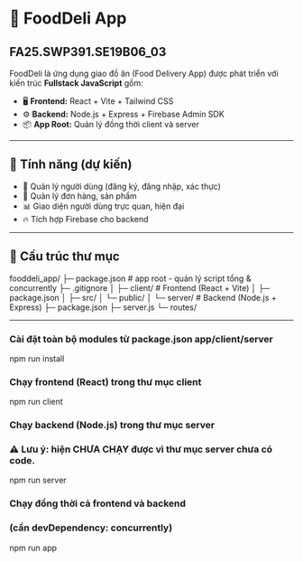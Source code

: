 # 🍔 FoodDeli App  
## FA25.SWP391.SE19B06_03

FoodDeli là ứng dụng giao đồ ăn (Food Delivery App) được phát triển với kiến trúc **Fullstack JavaScript** gồm:
- 🖥️ **Frontend:** React + Vite + Tailwind CSS
- ⚙️ **Backend:** Node.js + Express + Firebase Admin SDK
- 📦 **App Root:** Quản lý đồng thời client và server

---

## 🚀 Tính năng (dự kiến)

- 👤 Quản lý người dùng (đăng ký, đăng nhập, xác thực)
- 🍔 Quản lý đơn hàng, sản phẩm
- 📊 Giao diện người dùng trực quan, hiện đại
- 🔥 Tích hợp Firebase cho backend

---

## 📁 Cấu trúc thư mục
fooddeli_app/
├─ package.json # app root - quản lý script tổng & concurrently
├─ .gitignore
│
├─ client/ # Frontend (React + Vite)
│ ├─ package.json
│ ├─ src/
│ └─ public/
│
└─ server/ # Backend (Node.js + Express)
├─ package.json
├─ server.js
└─ routes/

---

### Cài đặt toàn bộ modules từ package.json app/client/server
npm run install

### Chạy frontend (React) trong thư mục client
npm run client

### Chạy backend (Node.js) trong thư mục server
### ⚠️ Lưu ý: hiện CHƯA CHẠY được vì thư mục server chưa có code.
npm run server

### Chạy đồng thời cả frontend và backend
### (cần devDependency: concurrently)
npm run app

